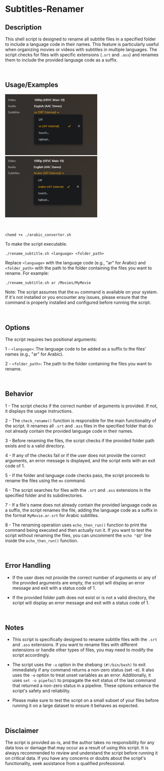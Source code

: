 
# Subtitles-Renamer

## Description

This shell script is designed to rename all subtitle files in a specified folder to include a language code in their names. This feature is particularly useful when organizing movies or videos with subtitles in multiple languages. The script checks for files with specific extensions (`.srt` and `.ass`) and renames them to include the provided language code as a suffix.

&nbsp;
## Usage/Examples

<img src="./Examples/1.png" alt="Example 1" width="300"/>
&nbsp;
<img src="./Examples/2.png" alt="Example 2" width="300"/>

&nbsp;
```shell script
chomd +x ./arabic_converter.sh
```

To make the script executable.

```shell script
./rename_subtitle.sh <language> <folder_path>
```

Replace `<language>` with the language code (e.g., "ar" for Arabic) and `<folder_path>` with the path to the folder containing the files you want to rename. For example:

```shell script
./rename_subtitle.sh ar /Movies/MyMovie
```

Note: The script assumes that the `mv` command is available on your system. If it's not installed or you encounter any issues, please ensure that the command is properly installed and configured before running the script.

&nbsp;
## Options
The script requires two positional arguments:

1 - `<language>`: The language code to be added as a suffix to the files' names (e.g., "ar" for Arabic).

2 - `<folder_path>`: The path to the folder containing the files you want to rename.


&nbsp;
## Behavior

1 - The script checks if the correct number of arguments is provided. If not, it displays the usage instructions.

2 - The `check_rename()` function is responsible for the main functionality of the script. It renames all `.srt` and `.ass` files in the specified folder that do not already contain the provided language code in their names.

3 - Before renaming the files, the script checks if the provided folder path exists and is a valid directory.

4 - If any of the checks fail or if the user does not provide the correct arguments, an error message is displayed, and the script exits with an exit code of 1.

5 - If the folder and language code checks pass, the script proceeds to rename the files using the `mv` command.

6 - The script searches for files with the `.srt` and `.ass` extensions in the specified folder and its subdirectories.

7 - If a file's name does not already contain the provided language code as a suffix, the script renames the file, adding the language code as a suffix in the format `MyMovie.ar.srt` for Arabic subtitles.

8 - The renaming operation uses `echo_then_run()` function to print the command being executed and then actually run it. If you want to test the script without renaming the files, you can uncomment the `echo "$@"` line inside the `echo_then_run()` function.

&nbsp;
## Error Handling

- If the user does not provide the correct number of arguments or any of the provided arguments are empty, the script will display an error message and exit with a status code of 1.

- If the provided folder path does not exist or is not a valid directory, the script will display an error message and exit with a status code of 1.

&nbsp;
## Notes

- This script is specifically designed to rename subtitle files with the `.srt` and `.ass` extensions. If you want to rename files with different extensions or handle other types of files, you may need to modify the script accordingly.

- The script uses the `-u` option in the shebang `(#!/bin/bash)` to exit immediately if any command returns a non-zero status (set -e). It also uses the `-e` option to treat unset variables as an error. Additionally, it uses `set -o pipefail` to propagate the exit status of the last command that returned a non-zero status in a pipeline. These options enhance the script's safety and reliability.

- Please make sure to test the script on a small subset of your files before running it on a large dataset to ensure it behaves as expected.

&nbsp;
## Disclaimer
The script is provided as-is, and the author takes no responsibility for any data loss or damage that may occur as a result of using this script. It is always recommended to review and understand the script before running it on critical data. If you have any concerns or doubts about the script's functionality, seek assistance from a qualified professional.
